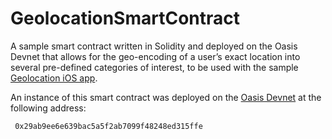# GeolocationSmartContract

A sample smart contract written in Solidity and deployed on the Oasis Devnet that allows for the geo-encoding of a user’s exact location into several pre-defined categories of interest, to be used with the sample [Geolocation iOS app](https://github.com/HD2i/Geolocation-iOS). 


An instance of this smart contract was deployed on the [Oasis Devnet](https://docs.oasiscloud.io/en/latest/) at the following address: 

``` 0x29ab9ee6e639bac5a5f2ab7099f48248ed315ffe```
